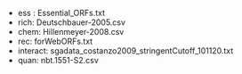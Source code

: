* ess : Essential_ORFs.txt
* rich: Deutschbauer-2005.csv
* chem: Hillenmeyer-2008.csv
* rec: forWebORFs.txt
* interact: sgadata_costanzo2009_stringentCutoff_101120.txt
* quan: nbt.1551-S2.csv
